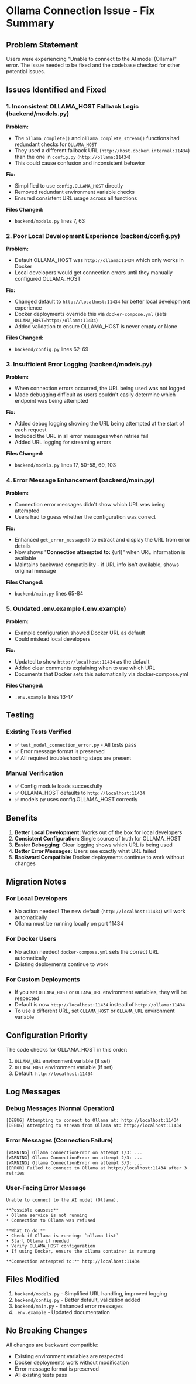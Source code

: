 # Ollama Connection Issue - Fix Summary

## Problem Statement
Users were experiencing "Unable to connect to the AI model (Ollama)" error. The issue needed to be fixed and the codebase checked for other potential issues.

## Issues Identified and Fixed

### 1. Inconsistent OLLAMA_HOST Fallback Logic (backend/models.py)
**Problem:** 
- The `ollama_complete()` and `ollama_complete_stream()` functions had redundant checks for `OLLAMA_HOST`
- They used a different fallback URL (`http://host.docker.internal:11434`) than the one in `config.py` (`http://ollama:11434`)
- This could cause confusion and inconsistent behavior

**Fix:**
- Simplified to use `config.OLLAMA_HOST` directly
- Removed redundant environment variable checks
- Ensured consistent URL usage across all functions

**Files Changed:**
- `backend/models.py` lines 7, 63

### 2. Poor Local Development Experience (backend/config.py)
**Problem:**
- Default OLLAMA_HOST was `http://ollama:11434` which only works in Docker
- Local developers would get connection errors until they manually configured OLLAMA_HOST

**Fix:**
- Changed default to `http://localhost:11434` for better local development experience
- Docker deployments override this via `docker-compose.yml` (sets `OLLAMA_HOST=http://ollama:11434`)
- Added validation to ensure OLLAMA_HOST is never empty or None

**Files Changed:**
- `backend/config.py` lines 62-69

### 3. Insufficient Error Logging (backend/models.py)
**Problem:**
- When connection errors occurred, the URL being used was not logged
- Made debugging difficult as users couldn't easily determine which endpoint was being attempted

**Fix:**
- Added debug logging showing the URL being attempted at the start of each request
- Included the URL in all error messages when retries fail
- Added URL logging for streaming errors

**Files Changed:**
- `backend/models.py` lines 17, 50-58, 69, 103

### 4. Error Message Enhancement (backend/main.py)
**Problem:**
- Connection error messages didn't show which URL was being attempted
- Users had to guess whether the configuration was correct

**Fix:**
- Enhanced `get_error_message()` to extract and display the URL from error details
- Now shows "**Connection attempted to:** {url}" when URL information is available
- Maintains backward compatibility - if URL info isn't available, shows original message

**Files Changed:**
- `backend/main.py` lines 65-84

### 5. Outdated .env.example (.env.example)
**Problem:**
- Example configuration showed Docker URL as default
- Could mislead local developers

**Fix:**
- Updated to show `http://localhost:11434` as the default
- Added clear comments explaining when to use which URL
- Documents that Docker sets this automatically via docker-compose.yml

**Files Changed:**
- `.env.example` lines 13-17

## Testing

### Existing Tests Verified
- ✅ `test_model_connection_error.py` - All tests pass
- ✅ Error message format is preserved
- ✅ All required troubleshooting steps are present

### Manual Verification
- ✅ Config module loads successfully
- ✅ OLLAMA_HOST defaults to `http://localhost:11434`
- ✅ models.py uses config.OLLAMA_HOST correctly

## Benefits

1. **Better Local Development:** Works out of the box for local developers
2. **Consistent Configuration:** Single source of truth for OLLAMA_HOST
3. **Easier Debugging:** Clear logging shows which URL is being used
4. **Better Error Messages:** Users see exactly what URL failed
5. **Backward Compatible:** Docker deployments continue to work without changes

## Migration Notes

### For Local Developers
- No action needed! The new default (`http://localhost:11434`) will work automatically
- Ollama must be running locally on port 11434

### For Docker Users
- No action needed! `docker-compose.yml` sets the correct URL automatically
- Existing deployments continue to work

### For Custom Deployments
- If you set `OLLAMA_HOST` or `OLLAMA_URL` environment variables, they will be respected
- Default is now `http://localhost:11434` instead of `http://ollama:11434`
- To use a different URL, set `OLLAMA_HOST` or `OLLAMA_URL` environment variable

## Configuration Priority

The code checks for OLLAMA_HOST in this order:
1. `OLLAMA_URL` environment variable (if set)
2. `OLLAMA_HOST` environment variable (if set)
3. Default: `http://localhost:11434`

## Log Messages

### Debug Messages (Normal Operation)
```
[DEBUG] Attempting to connect to Ollama at: http://localhost:11434
[DEBUG] Attempting to stream from Ollama at: http://localhost:11434
```

### Error Messages (Connection Failure)
```
[WARNING] Ollama ConnectionError on attempt 1/3: ...
[WARNING] Ollama ConnectionError on attempt 2/3: ...
[WARNING] Ollama ConnectionError on attempt 3/3: ...
[ERROR] Failed to connect to Ollama at http://localhost:11434 after 3 retries
```

### User-Facing Error Message
```
Unable to connect to the AI model (Ollama).

**Possible causes:**
• Ollama service is not running
• Connection to Ollama was refused

**What to do:**
• Check if Ollama is running: `ollama list`
• Start Ollama if needed
• Verify OLLAMA_HOST configuration
• If using Docker, ensure the ollama container is running

**Connection attempted to:** http://localhost:11434
```

## Files Modified

1. `backend/models.py` - Simplified URL handling, improved logging
2. `backend/config.py` - Better default, validation added
3. `backend/main.py` - Enhanced error messages
4. `.env.example` - Updated documentation

## No Breaking Changes

All changes are backward compatible:
- Existing environment variables are respected
- Docker deployments work without modification
- Error message format is preserved
- All existing tests pass
